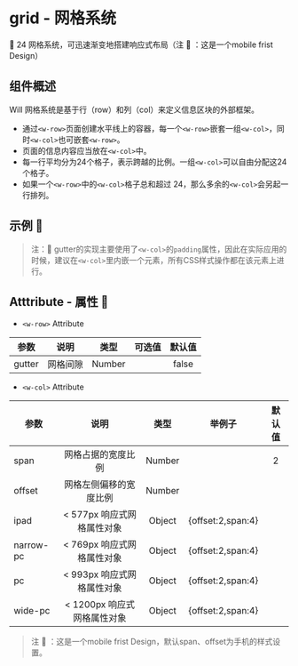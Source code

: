 # grid - 网格系统
  :beginner:  24 网格系统，可迅速渐变地搭建响应式布局（注 :mega: ：这是一个mobile frist Design）
## 组件概述 

Will 网格系统是基于行（row）和列（col）来定义信息区块的外部框架。
- 通过`<w-row>`页面创建水平线上的容器，每一个`<w-row>`嵌套一组`<w-col>`，同时`<w-col>`也可嵌套`<w-row>`。
- 页面的信息内容应当放在`<w-col>`中。
- 每一行平均分为24个格子，表示跨越的比例。一组`<w-col>`可以自由分配这24个格子。
- 如果一个`<w-row>`中的`<w-col>`格子总和超过 24，那么多余的`<w-col>`会另起一行排列。

## 示例  :chestnut:

<ClientOnly>
  <grid-demo-1></grid-demo-1>
</ClientOnly>

> 注：:mega:  gutter的实现主要使用了`<w-col>`的`padding`属性，因此在实际应用的时候，建议在`<w-col>`里内嵌一个元素，所有CSS样式操作都在该元素上进行。

<ClientOnly>
  <grid-demo-2></grid-demo-2>
</ClientOnly>

## Atttribute - 属性  :stars:

  - `<w-row>` Attribute

  | 参数 | 说明 | 类型 | 可选值 | 默认值 |
  | ---- |:----:|:----:|:----:|:----:|
  | gutter | 网格间隙 | Number |     | false |


  - `<w-col>` Attribute

  | 参数 | 说明 | 类型 | 举例子 | 默认值 |
  | ---- |:----:|:----:|:----:|:----:|
  | span | 网格占据的宽度比例 | Number |     | 2 |
  | offset | 网格左侧偏移的宽度比例 | Number |     |  |
  | ipad | < 577px 响应式网格属性对象 | Object |{offset:2,span:4}|  |
  | narrow-pc | < 769px 响应式网格属性对象 | Object | {offset:2,span:4} |  |
  | pc | < 993px 响应式网格属性对象 | Object | {offset:2,span:4} | |
  | wide-pc | < 1200px 响应式网格属性对象 | Object | {offset:2,span:4} |  |

  > 注 :mega: ：这是一个mobile frist Design，默认span、offset为手机的样式设置。
